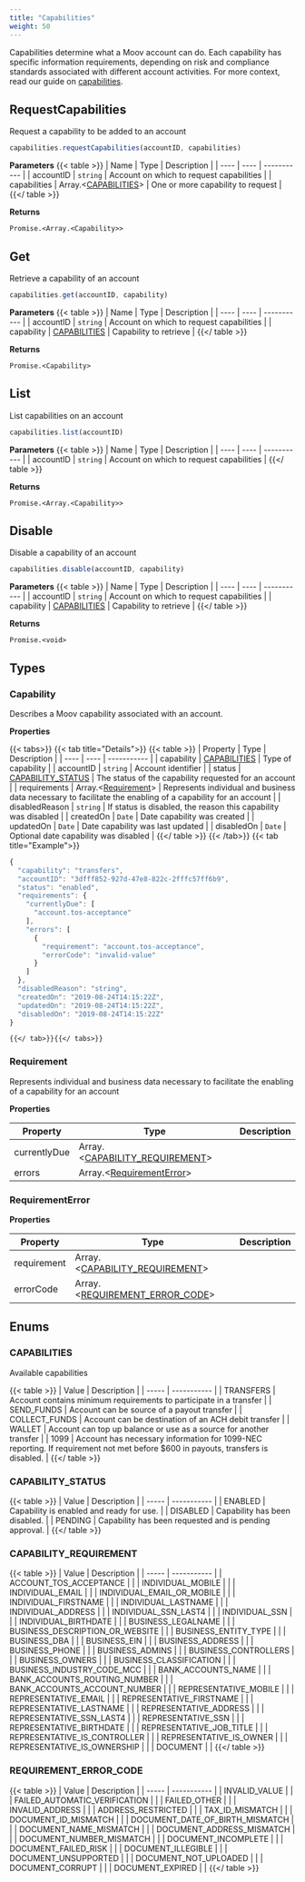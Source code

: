 ```yaml
---
title: "Capabilities"
weight: 50
---
```

Capabilities determine what a Moov account can do. Each capability has specific information requirements, depending on risk and compliance standards associated with different account activities. For more context, read our guide on [capabilities](/guides/accounts/capabilities).


## RequestCapabilities


Request a capability to be added to an account

```javascript
capabilities.requestCapabilities(accountID, capabilities)
```

**Parameters**
{{< table >}}
| Name | Type | Description |
| ---- | ---- | ----------- |
| accountID |  `string` | Account on which to request capabilities |
| capabilities |  Array.<[CAPABILITIES](#capabilities)> | One or more capability to request |
{{</ table >}}



**Returns**

`Promise.<Array.<Capability>>`



## Get


Retrieve a capability of an account

```javascript
capabilities.get(accountID, capability)
```

**Parameters**
{{< table >}}
| Name | Type | Description |
| ---- | ---- | ----------- |
| accountID |  `string` | Account on which to request capabilities |
| capability |  [CAPABILITIES](#capabilities) | Capability to retrieve |
{{</ table >}}



**Returns**

`Promise.<Capability>`



## List


List capabilities on an account

```javascript
capabilities.list(accountID)
```

**Parameters**
{{< table >}}
| Name | Type | Description |
| ---- | ---- | ----------- |
| accountID |  `string` | Account on which to request capabilities |
{{</ table >}}



**Returns**

`Promise.<Array.<Capability>>`



## Disable


Disable a capability of an account

```javascript
capabilities.disable(accountID, capability)
```

**Parameters**
{{< table >}}
| Name | Type | Description |
| ---- | ---- | ----------- |
| accountID |  `string` | Account on which to request capabilities |
| capability |  [CAPABILITIES](#capabilities) | Capability to retrieve |
{{</ table >}}



**Returns**

`Promise.<void>`






## Types
### Capability

Describes a Moov capability associated with an account.

**Properties**


{{< tabs>}}
  {{< tab title="Details">}}
  {{< table >}}
| Property | Type | Description |
| ---- | ---- | ----------- |
| capability |  [CAPABILITIES](#capabilities) | Type of capability |
| accountID |  `string` | Account identifier |
| status |  [CAPABILITY_STATUS](#capability_status) | The status of the capability requested for an account |
| requirements |  Array.<[Requirement](#requirement)> | Represents individual and business data necessary to facilitate the enabling of a capability for an account |
| disabledReason |  `string` | If status is disabled, the reason this capability was disabled |
| createdOn |  `Date` | Date capability was created |
| updatedOn |  `Date` | Date capability was last updated |
| disabledOn |  `Date` | Optional date capability was disabled |
{{</ table >}}
  {{< /tab>}}
{{< tab title="Example">}}
```javascript
{
  "capability": "transfers",
  "accountID": "3dfff852-927d-47e8-822c-2fffc57ff6b9",
  "status": "enabled",
  "requirements": {
    "currentlyDue": [
      "account.tos-acceptance"
    ],
    "errors": [
      {
        "requirement": "account.tos-acceptance",
        "errorCode": "invalid-value"
      }
    ]
  },
  "disabledReason": "string",
  "createdOn": "2019-08-24T14:15:22Z",
  "updatedOn": "2019-08-24T14:15:22Z",
  "disabledOn": "2019-08-24T14:15:22Z"
}
```
    {{</ tab>}}{{</ tabs>}}




### Requirement

Represents individual and business data necessary to facilitate the enabling of a capability for an account

**Properties**

| Property | Type | Description |
| ---- | ---- | ----------- |
  | currentlyDue | Array.<[CAPABILITY_REQUIREMENT](#capability_requirement)>|  |
  | errors | Array.<[RequirementError](#requirementerror)>|  |



### RequirementError



**Properties**

| Property | Type | Description |
| ---- | ---- | ----------- |
  | requirement | Array.<[CAPABILITY_REQUIREMENT](#capability_requirement)>|  |
  | errorCode | Array.<[REQUIREMENT_ERROR_CODE](#requirement_error_code)>|  |




## Enums
### CAPABILITIES

Available capabilities

{{< table >}}
| Value | Description |
| ----- | ----------- |
| TRANSFERS | Account contains minimum requirements to participate in a transfer |
| SEND_FUNDS | Account can be source of a payout transfer |
| COLLECT_FUNDS | Account can be destination of an ACH debit transfer |
| WALLET | Account can top up balance or use as a source for another transfer |
| 1099 | Account has necessary information for 1099-NEC reporting. If requirement not met before $600 in payouts, transfers is disabled. |
{{</ table >}}

### CAPABILITY_STATUS



{{< table >}}
| Value | Description |
| ----- | ----------- |
| ENABLED | Capability is enabled and ready for use. |
| DISABLED | Capability has been disabled. |
| PENDING | Capability has been requested and is pending approval. |
{{</ table >}}

### CAPABILITY_REQUIREMENT



{{< table >}}
| Value | Description |
| ----- | ----------- |
| ACCOUNT_TOS_ACCEPTANCE |  |
| INDIVIDUAL_MOBILE |  |
| INDIVIDUAL_EMAIL |  |
| INDIVIDUAL_EMAIL_OR_MOBILE |  |
| INDIVIDUAL_FIRSTNAME |  |
| INDIVIDUAL_LASTNAME |  |
| INDIVIDUAL_ADDRESS |  |
| INDIVIDUAL_SSN_LAST4 |  |
| INDIVIDUAL_SSN |  |
| INDIVIDUAL_BIRTHDATE |  |
| BUSINESS_LEGALNAME |  |
| BUSINESS_DESCRIPTION_OR_WEBSITE |  |
| BUSINESS_ENTITY_TYPE |  |
| BUSINESS_DBA |  |
| BUSINESS_EIN |  |
| BUSINESS_ADDRESS |  |
| BUSINESS_PHONE |  |
| BUSINESS_ADMINS |  |
| BUSINESS_CONTROLLERS |  |
| BUSINESS_OWNERS |  |
| BUSINESS_CLASSIFICATION |  |
| BUSINESS_INDUSTRY_CODE_MCC |  |
| BANK_ACCOUNTS_NAME |  |
| BANK_ACCOUNTS_ROUTING_NUMBER |  |
| BANK_ACCOUNTS_ACCOUNT_NUMBER |  |
| REPRESENTATIVE_MOBILE |  |
| REPRESENTATIVE_EMAIL |  |
| REPRESENTATIVE_FIRSTNAME |  |
| REPRESENTATIVE_LASTNAME |  |
| REPRESENTATIVE_ADDRESS |  |
| REPRESENTATIVE_SSN_LAST4 |  |
| REPRESENTATIVE_SSN |  |
| REPRESENTATIVE_BIRTHDATE |  |
| REPRESENTATIVE_JOB_TITLE |  |
| REPRESENTATIVE_IS_CONTROLLER |  |
| REPRESENTATIVE_IS_OWNER |  |
| REPRESENTATIVE_IS_OWNERSHIP |  |
| DOCUMENT |  |
{{</ table >}}

### REQUIREMENT_ERROR_CODE



{{< table >}}
| Value | Description |
| ----- | ----------- |
| INVALID_VALUE |  |
| FAILED_AUTOMATIC_VERIFICATION |  |
| FAILED_OTHER |  |
| INVALID_ADDRESS |  |
| ADDRESS_RESTRICTED |  |
| TAX_ID_MISMATCH |  |
| DOCUMENT_ID_MISMATCH |  |
| DOCUMENT_DATE_OF_BIRTH_MISMATCH |  |
| DOCUMENT_NAME_MISMATCH |  |
| DOCUMENT_ADDRESS_MISMATCH |  |
| DOCUMENT_NUMBER_MISMATCH |  |
| DOCUMENT_INCOMPLETE |  |
| DOCUMENT_FAILED_RISK |  |
| DOCUMENT_ILLEGIBLE |  |
| DOCUMENT_UNSUPPORTED |  |
| DOCUMENT_NOT_UPLOADED |  |
| DOCUMENT_CORRUPT |  |
| DOCUMENT_EXPIRED |  |
{{</ table >}}

